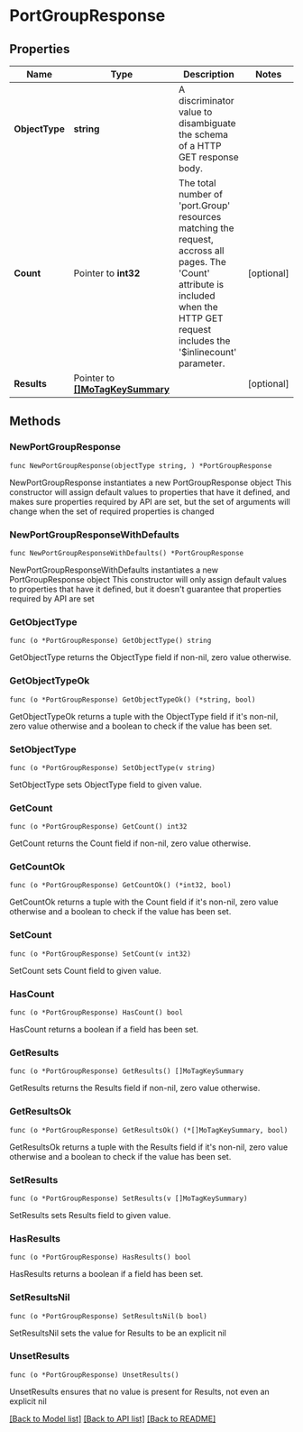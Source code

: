 # PortGroupResponse

## Properties

Name | Type | Description | Notes
------------ | ------------- | ------------- | -------------
**ObjectType** | **string** | A discriminator value to disambiguate the schema of a HTTP GET response body. | 
**Count** | Pointer to **int32** | The total number of &#39;port.Group&#39; resources matching the request, accross all pages. The &#39;Count&#39; attribute is included when the HTTP GET request includes the &#39;$inlinecount&#39; parameter. | [optional] 
**Results** | Pointer to [**[]MoTagKeySummary**](mo.TagKeySummary.md) |  | [optional] 

## Methods

### NewPortGroupResponse

`func NewPortGroupResponse(objectType string, ) *PortGroupResponse`

NewPortGroupResponse instantiates a new PortGroupResponse object
This constructor will assign default values to properties that have it defined,
and makes sure properties required by API are set, but the set of arguments
will change when the set of required properties is changed

### NewPortGroupResponseWithDefaults

`func NewPortGroupResponseWithDefaults() *PortGroupResponse`

NewPortGroupResponseWithDefaults instantiates a new PortGroupResponse object
This constructor will only assign default values to properties that have it defined,
but it doesn't guarantee that properties required by API are set

### GetObjectType

`func (o *PortGroupResponse) GetObjectType() string`

GetObjectType returns the ObjectType field if non-nil, zero value otherwise.

### GetObjectTypeOk

`func (o *PortGroupResponse) GetObjectTypeOk() (*string, bool)`

GetObjectTypeOk returns a tuple with the ObjectType field if it's non-nil, zero value otherwise
and a boolean to check if the value has been set.

### SetObjectType

`func (o *PortGroupResponse) SetObjectType(v string)`

SetObjectType sets ObjectType field to given value.


### GetCount

`func (o *PortGroupResponse) GetCount() int32`

GetCount returns the Count field if non-nil, zero value otherwise.

### GetCountOk

`func (o *PortGroupResponse) GetCountOk() (*int32, bool)`

GetCountOk returns a tuple with the Count field if it's non-nil, zero value otherwise
and a boolean to check if the value has been set.

### SetCount

`func (o *PortGroupResponse) SetCount(v int32)`

SetCount sets Count field to given value.

### HasCount

`func (o *PortGroupResponse) HasCount() bool`

HasCount returns a boolean if a field has been set.

### GetResults

`func (o *PortGroupResponse) GetResults() []MoTagKeySummary`

GetResults returns the Results field if non-nil, zero value otherwise.

### GetResultsOk

`func (o *PortGroupResponse) GetResultsOk() (*[]MoTagKeySummary, bool)`

GetResultsOk returns a tuple with the Results field if it's non-nil, zero value otherwise
and a boolean to check if the value has been set.

### SetResults

`func (o *PortGroupResponse) SetResults(v []MoTagKeySummary)`

SetResults sets Results field to given value.

### HasResults

`func (o *PortGroupResponse) HasResults() bool`

HasResults returns a boolean if a field has been set.

### SetResultsNil

`func (o *PortGroupResponse) SetResultsNil(b bool)`

 SetResultsNil sets the value for Results to be an explicit nil

### UnsetResults
`func (o *PortGroupResponse) UnsetResults()`

UnsetResults ensures that no value is present for Results, not even an explicit nil

[[Back to Model list]](../README.md#documentation-for-models) [[Back to API list]](../README.md#documentation-for-api-endpoints) [[Back to README]](../README.md)


